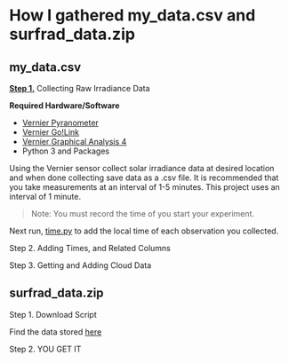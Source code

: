 # How I gathered my_data.csv and surfrad_data.zip

## my_data.csv 

**<ins>Step 1.</ins>** Collecting Raw Irradiance Data

**Required Hardware/Software**
+ [Vernier Pyranometer](https://www.vernier.com/product/pyranometer/)
+ [Vernier Go!Link](https://www.vernier.com/product/golink/)
+ [Vernier Graphical Analysis 4](https://www.vernier.com/product/graphical-analysis-4/)
+ Python 3 and Packages

Using the Vernier sensor collect solar irradiance data at desired location and when done collecting save data as a .csv file.
It is recommended that you take measurements at an interval of 1-5 minutes. This project uses an interval of 1 minute.
> Note: You must record the time of you start your experiment.

Next run, [time.py]() to add the local time of each observation you collected.



Step 2. Adding Times, and Related Columns


Step 3. Getting and Adding Cloud Data



## surfrad_data.zip

Step 1. Download Script

Find the data stored [here](https://www.esrl.noaa.gov/gmd/grad/surfrad/)


Step 2. YOU GET IT
